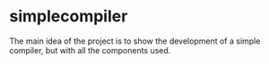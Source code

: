# simplecompiler


The main idea of the project is to show the development of a simple compiler, but with all the components used.
